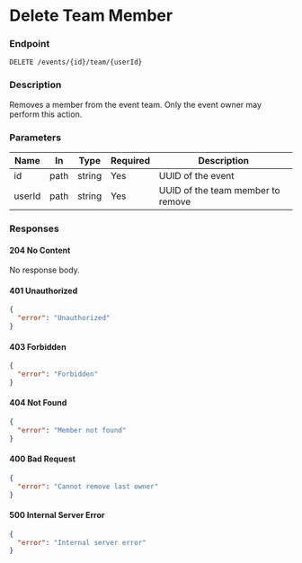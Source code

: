 # Delete Team Member

### Endpoint

`DELETE /events/{id}/team/{userId}`

### Description

Removes a member from the event team. Only the event owner may perform this action.

### Parameters

| Name   | In   | Type   | Required | Description                       |
| ------ | ---- | ------ | -------- | --------------------------------- |
| id     | path | string | Yes      | UUID of the event                 |
| userId | path | string | Yes      | UUID of the team member to remove |

### Responses

#### 204 No Content

No response body.

#### 401 Unauthorized

```json
{
  "error": "Unauthorized"
}
```

#### 403 Forbidden

```json
{
  "error": "Forbidden"
}
```

#### 404 Not Found

```json
{
  "error": "Member not found"
}
```

#### 400 Bad Request

```json
{
  "error": "Cannot remove last owner"
}
```

#### 500 Internal Server Error

```json
{
  "error": "Internal server error"
}
```
